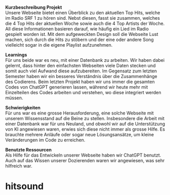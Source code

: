 <b>Kurzbeschreibung Projekt</b><br>
Unsere Webseite bietet einen Überblick zu den aktuellen Top Hits, welche im Radio SRF 1 zu hören sind. Nebst diesen, fasst sie zusammen, welches die 4 Top Hits der aktuellen Woche sowie auch die 4 Top Artists der Woche. All diese Informationen basieren darauf, wie häufig ein Lied im Radio gespielt worden ist. Mit dem aufgeweckten Design soll die Webseite Lust machen, sich durch die Hits zu stöbern und der eine oder andere Song vielleicht sogar in die eigene Playlist aufzunehmen.

<b>Learnings</b><br>
Für uns beide war es neu, mit einer Datenbank zu arbeiten. Wir haben dabei gelernt, dass hinter den einfachsten Webseiten viele Daten stecken und somit auch viel Aufwand diese aufzubereiten.
Im Gegensatz zum letzten Semester haben wir ein besseres Verständnis über die Zusammenhänge des Codierens. Beim letzten Projekt haben wir uns immer die gesamten Codes von ChatGPT generieren lassen, während wir heute mehr mit Einzelteilen des Codes arbeiten und verstehen, wo diese integriert werden müssen.

<b>Schwierigkeiten</b><br>
Für uns war es eine grosse Herausforderung, eine solche Webseite mit unserem Wissensstand auf die Beine zu stellen. Insbesondere die Arbeit mit einer Datenbank war für uns Neuland, und obwohl wir auf die Unterstützung von KI angewiesen waren, erwies sich diese nicht immer als grosse Hilfe. Es brauchte mehrere Anläufe oder sogar neue Lösungsansätze, um kleine Veränderungen im Code zu erreichen.

<b>Benutzte Ressourcen</b><br>
Als Hilfe für das Entwickeln unserer Webseite haben wir ChatGPT benutzt. Auch auf das Wissen unserer Dozierenden waren wir angewiesen, was sehr hilfreich war. 

# hitsound
 
